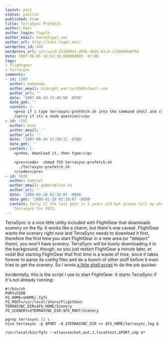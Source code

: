 ```yaml
---
layout: post
status: publish
published: true
title: TerraSync Prefetch
author: Hans
author_login: fugalh
author_email: hans@fugal.net
author_url: http://hans.fugal.net/
wordpress_id: 845
wordpress_url: urn:uuid:231660d1-d09b-4016-81c4-c326d09e0f6d
date: 2007-06-05 10:54:38.000000000 -07:00
tags:
- flightgear
- terrasync
comments:
- id: 1580
  author: momomoko
  author_email: midnight_warrior69@hotmail.com
  author_url: ''
  date: '2007-08-14 21:49:59 -0700'
  date_gmt: ''
  content: |-
    <p>so if i type terrasync-prefetch.sh into the command shell and start flight gear will it work?
    (sorry if its a noob question)</p>
- id: 1581
  author: Hans
  author_email: ''
  author_url: ''
  date: '2007-08-14 21:58:11 -0700'
  date_gmt: ''
  content: |-
    <p>Yes, download it, then type:</p>

    <pre><code>  chmod 755 terrasync-prefetch.sh
      ./terrasync-prefetch.sh
    </code></pre>
- id: 1830
  author: Gabriel
  author_email: gabars@live.ca
  author_url: ''
  date: '2009-02-10 02:10:07 -0800'
  date_gmt: '2009-02-10 02:10:07 -0800'
  content: Sorry if the last post is 2 years old but please tell me where to download
    Terrasync for FGFS.
---
```

<p>TerraSync is a nice little utility included with FlightGear that downloads scenery on the fly. It works like a charm, but there's one caveat. FlightGear wants the scenery <em>right now</em> and TerraSync needs to download it first, therefore the first time you start FlightGear in a new area (or "teleport" there), you won't have scenery. TerraSync will be busily downloading it in the background, though, so you just restart FlightGear a minute later, et voilá! But starting FlightGear that first time is a waste of time, since it takes forever to parse its config files and do a bunch of other stuff before it even tries to get the scenery. So I wrote <a href="http://hans.fugal.net/src/terrasync-prefetch.sh">a little shell script</a> to do the job quicker.</p>

<p>Incidentally, this is the script I use to start FlightGear. It starts TerraSync if it's not already running:</p>

<pre><code>#!/bin/sh
PORT=5500
FG_HOME=$HOME/.fgfs
FG_ROOT=/usr/local/share/FlightGear
TERRASYNC_DIR=$FG_HOME/Scenery
FG_SCENERY=$TERRASYNC_DIR:$FG_ROOT/Scenery

pgrep terrasync || \
nice terrasync -p $PORT -d $TERRASYNC_DIR &gt;&gt; $FG_HOME/terrasync.log &amp;

/usr/local/bin/fgfs --atlas=socket,out,1,localhost,$PORT,udp $*
</code></pre>
